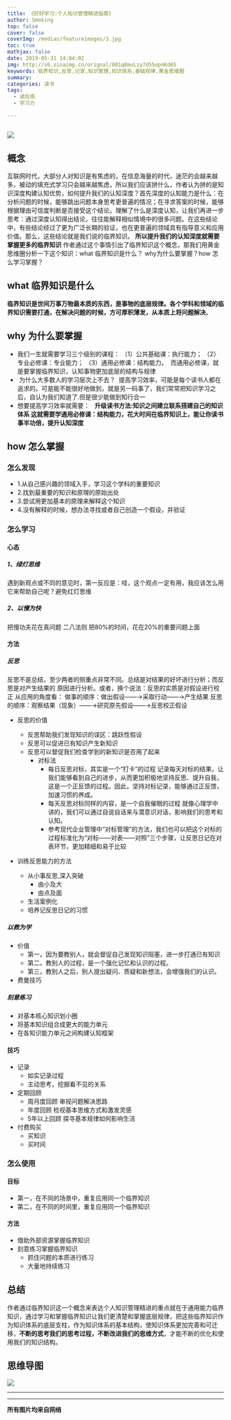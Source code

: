 ```yaml
---
title: 《好好学习:个人知识管理精进指南》
author: Smoking
top: false
cover: false
coverImg: /medias/featureimages/3.jpg
toc: true
mathjax: false
date: 2019-05-31 14:04:02
img: http://s6.sinaimg.cn/orignal/001q8muLzy7d55opnKd65
keywords: 临界知识,反思,记录,知识管理,知识体系,基础规律,黄金思维圈
summary:
categories: 读书
tags:
  - 读后感
  - 学习力

---
```


![](http://s6.sinaimg.cn/orignal/001q8muLzy7d55opnKd65)
--- 


## 概念
 
 互联网时代，大部分人对知识是有焦虑的，在信息海量的时代，迷茫的会越来越多，被动的填充式学习只会越来越焦虑，所以我们应该拼什么，作者认为拼的是知识深度构建认知优势，如何提升我们的认知深度？首先深度的认知能力是什么：在分析问题的时候，能够跳出问题本身思考更普遍的情况；在寻求答案的时候，能够根据理由可信度判断是否接受这个结论。理解了什么是深度认知，让我们再进一步思考：通过深度认知得出结论，往往能解释相似情境中的很多问题。在这些结论中，有些结论经过了更为广泛长期的验证，也在更普遍的领域具有指导意义和应用价值。那么，这些结论就是我们说的临界知识。
        **所以提升我们的认知深度就需要掌握更多的临界知识**
        作者通过这个事情引出了临界知识这个概念，那我们用黄金思维圈分析一下这个知识：what 临界知识是什么？ why为什么要掌握？how 怎么学习掌握？

## what 临界知识是什么

**临界知识是世间万事万物最本质的东西，是事物的底层规律。各个学科和领域的临界知识需要打通，在解决问题的时候，方可厚积薄发，从本质上将问题解决**。


## why 为什么要掌握

 * 我们一生就需要学习三个级别的课程：
 （1）公共基础课：执行能力；
 （2）专业必修课：专业能力；
 （3）通用必修课：结构能力。 
 而通用必修课，就是要掌握临界知识，认知事物更加底层的结构与规律
*  为什么大多数人的学习层次上不去？
 提高学习效率，可能是每个读书人都在追求的。可是能不能很好地做到，就是另一码事了，我们常常把知识学习之后，自认为我们知道了.但是很少能做到知行合一
* 想要提高学习效率就需要：
  **升级读书方法:知识之间建立联系搭建自己的知识体系 这就需要学通用必修课：结构能力，花大时间在临界知识上，能让你读书事半功倍，提升认知深度**



## how 怎么掌握

### 怎么发现

* 1.从自己感兴趣的领域入手，学习这个学科的重要知识
* 2.找到最重要的知识和原理的原始出处 
* 3.尝试用更加基本的原理来解释这个知识 
* 4.没有解释的时候，想办法寻找或者自己创造一个假设，并验证 

### 怎么学习

#### 心态

##### 1、绿灯思维 

遇到新观点或不同的意见时，第一反应是：哇，这个观点一定有用，我应该怎么用它来帮助自己呢？避免红灯思维

##### 2、以慢为快

把慢功夫花在真问题
二八法则 把80%的时间，花在20%的重要问题上面 


#### 方法

##### 反思

反思不是总结，至少两者的侧重点非常不同。总结是对结果的好坏进行分析；而反思是对产生结果的
原因进行分析。或者，换个说法：反思的实质是对假设进行校正
从应用的角度看：
做事的顺序：做出假设——→采取行动——→产生结果
反思的顺序：观察结果（现象）——→研究原先假设——→反思校正假设

* 反思的价值
   * 反思帮助我们发现知识的误区：跳跃性假设
   * 反思可以促进已有知识产生新知识
   * 反思可以督促我们检查学到的新知识是否用了起来
      *  对标法
          * 每日反思对标，其实是一个“打卡”的过程
              记录每天对标的结果，让我们能够看到自己的进步，从而更加积极地坚持反思、提升自我，这是一个正反馈的过程。因此，坚持对标记录，能够通过正反馈，加速习惯的养成。
          * 每天反思对标同样的内容，是一个自我催眠的过程
            就像心理学中讲的，我们可以通过自说自话来与潜意识对话，影响我们的思考和认知。
          * 参考现代企业管理中“对标管理”的方法，我们也可以把这个对标的过程标准化为“对标——对表——对照”三个步骤，让反思日记在对表环节，更加精细和易于比较
        
* 训练反思能力的方法
    * 从小事反思,深入突破
        * 由小及大
        * 由点及面
    * 生活案例化
    * 培养记反思日记的习惯
  
##### 以教为学

* 价值
    * 第一，因为要教别人，就会督促自己发现知识阻塞，进一步打通已有知识
    * 第二，教别人的过程，是一个强化记忆和认识的过程。
    * 第三，教别人之后，别人提出疑问、质疑和新想法，会增强我们的认识。
* 费曼技巧

##### 刻意练习

* 对基本核心知识划小圈
* 将基本知识组合成更大的能力单元
* 在各知识能力单元之间构建认知框架


#### 技巧

* 记录
	* 如实记录过程
	* 主动思考，挖掘看不见的关系
* 定期回顾
	* 周月度回顾 审视问题解决思路
	* 年度回顾 检视基本思维方式和激发灵感
	* 5年以上回顾 探寻基本规律如何影响生活
* 付费购买
	* 买知识
	* 买时间

###  怎么使用

#### 目标

* 第一，在不同的场景中，重复应用同一个临界知识
* 第二，在不同的时间里，重复应用同一个临界知识

#### 方法

* 借助外部资源掌握临界知识 
* 刻意练习掌握临界知识 
    * 抓住问题的本质进行练习
    * 大量地持续练习
    
    
 ## 总结
 
作者通过临界知识这一个概念来表达个人知识管理精进的重点就在于通用能力临界知识，通过学习和掌握临界知识让我们更清楚和掌握底层规律，把这些临界知识作为知识体系的底层支柱，作为知识体系的基本结构，使知识体系更加完善和可迁移，**不断的思考我们的思考过程，不断改进我们的思维方式**，才能不断的优化和使用我们的知识结构。



## 思维导图

![](https://i.loli.net/2019/05/31/5cf0e32e64b0d50840.png)

--- 

------------------------------------------------
**所有图片均来自网络**

